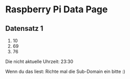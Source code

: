 
# Raspberry Pi Data Page
## Datensatz 1
1. 10
2. 69
3. 76

Die nicht aktuelle Uhrzeit: 23:30

Wenn du das liest: Richte mal die Sub-Domain ein bitte :)
    